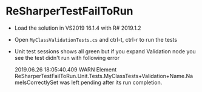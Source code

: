 # ReSharperTestFailToRun

* Load the solution in VS2019 16.1.4 with R# 2019.1.2
* Open `MyClassValidationTests.cs` and ctrl-t, ctrl-r to run the tests
* Unit test sessions shows all green but if you expand Validation node you see the test didn't run with following error

  2019.06.26 18:05:40.409    WARN Element ReSharperTestFailToRun.Unit.Tests.MyClassTests+Validation+Name.NameIsCorrectlySet was left pending after its run completion.
